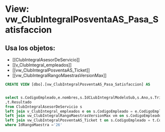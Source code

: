 # View: vw_ClubIntegralPosventaAS_Pasa_Satisfaccion

## Usa los objetos:
- [[ClubIntegralAsesorDeServicio]]
- [[v_ClubIntegral_empleados]]
- [[vw_ClubIntegralPosventaAS_Ticket]]
- [[vw_ClubIntegralRangoMaestrasVersionMax]]

```sql
CREATE VIEW [dbo].[vw_ClubIntegralPosventaAS_Pasa_Satisfaccion] AS


select s.CodigoEmpleado,e.nombres,s.IdCLubIntegralModeloSub,s.Ano,s.Trimestre,s.CodigoMarca,s.Satisfaccion,vm.IdRangoMaestra,vm.IdRangoVersionMax
,t.Resultado
from ClubIntegralAsesorDeServicio s
left join v_ClubIntegral_empleados e on s.CodigoEmpleado = e.CodigoEmpleado 
left join vw_ClubIntegralRangoMaestrasVersionMax vm on s.CodigoEmpleado = vm.CodigoEmpleado
left join vw_ClubIntegralPosventaAS_Ticket t on s.CodigoEmpleado = t.CodigoEmpleado and s.Ano = t.Ano and s.Trimestre = t.Trimestre
where IdRangoMaestra ='26'



```
